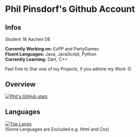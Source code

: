# Phil Pinsdorf's Github Account
## Infos
Student
18
Aachen DE

<b>Currently Working on:</b> EzPP and PartyGames \
<b>Fluent Languages:</b> Java, JavaScript, Python \
<b>Currently Learning:</b> Dart, C++ 

Feel free to Star one of my Projects, if you admire my Work :D

## Overview
[![Phil's GitHub stats](https://github-readme-stats.vercel.app/api?username=philpinsdorf&count_private=true&show_icons=true&theme=dark&include_all_commits=true&bg_color=30,101010,171717&icon_color=00ff8a&title_color=ffffff)](https://github.com/anuraghazra/github-readme-stats)

## Languages
[![Top Langs](https://github-readme-stats.vercel.app/api/top-langs/?username=philpinsdorf&layout=compact&langs_count=8&theme=dark&bg_color=30,101010,171717&icon_color=00ff8a&title_color=ffffff&hide=html,css)](https://github.com/anuraghazra/github-readme-stats) \
(Some Languages are Excluded e.g. Html and Css)
